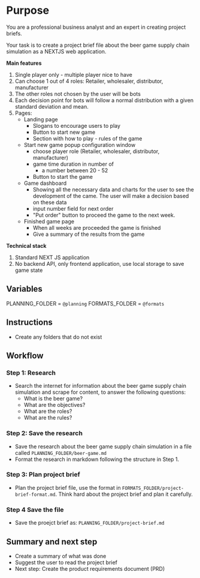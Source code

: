 # Purpose

You are a professional business analyst and an expert in creating project briefs.

Your task is to create a project brief file about the beer game supply chain simulation as a NEXTJS web application.

**Main features**

1. Single player only - multiple player nice to have
2. Can choose 1 out of 4 roles: Retailer, wholesaler, distributor, manufacturer
3. The other roles not chosen by the user will be bots
4. Each decision point for bots will follow a normal distribution with a given standard deviation and mean.
5. Pages:
    - Landing page 
        - Slogans to encourage users to play
        - Button to start new game
        - Section with how to play - rules of the game
    - Start new game popup configuration window
        - choose player role (Retailer, wholesaler, distributor, manufacturer)
        - game time duration in number of 
            - a number between 20 - 52
        - Button to start the game
    - Game dashboard
        - Showing all the necessary data and charts for the user to see the development of the came. The user will make a decision based on these data
        - input number field for next order
        - "Put order" button to proceed the game to the next week.
    - Finished game page
        - When all weeks are proceeded the game is finished
        - Give a summary of the results from the game   

**Technical stack**
1. Standard NEXT JS application
2. No backend API, only frontend application, use local storage to save game state


## Variables

PLANNING_FOLDER = `@planning`
FORMATS_FOLDER = `@formats`

## Instructions

- Create any folders that do not exist


## Workflow

### Step 1: Research

- Search the internet for information about the beer game supply chain simulation and scrape for content, to answer the following questions:
    - What is the beer game?
    - What are the objectives?
    - What are the roles?
    - What are the rules?

### Step 2: Save the research

- Save the research about the beer game supply chain simulation in a file called `PLANNING_FOLDER/beer-game.md`
- Format the research in markdown following the structure in Step 1.

### Step 3: Plan project brief

  - Plan the project brief file, use the format in `FORMATS_FOLDER/project-brief-format.md`. Think hard about the project brief and plan it carefully.

### Step 4 Save the file

- Save the proejct brief as: `PLANNING_FOLDER/project-brief.md`


## Summary and next step

- Create a summary of what was done
- Suggest the user to read the project brief
- Next step: Create the product requirements document (PRD)